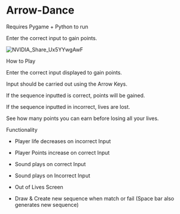 # Arrow-Dance

Requires Pygame + Python to run

Enter the correct input to gain points.

![NVIDIA_Share_Ux5YYwgAwF](https://github.com/ConnorJ-Github/Arrow-Dance/assets/149539076/09264c7d-ce3e-4ca3-9bc0-e11acfb7e200)

How to Play

Enter the correct input displayed to gain points. 

Input should be carried out using the Arrow Keys.

If the sequence inputted is correct, points will be gained.

If the sequence inputted in incorrect, lives are lost.

See how many points you can earn before losing all your lives.


Functionality

- Player life decreases on incorrect Input
- Player Points increase on correct Input
  
- Sound plays on correct Input
- Sound plays on Incorrect Input
  
- Out of Lives Screen

- Draw & Create new sequence when match or fail (Space bar also generates new sequence)
